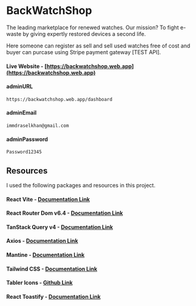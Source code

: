 # BackWatchShop
The leading marketplace for renewed watches. Our mission? To fight e-waste by giving expertly restored devices a second life.

Here someone can register as sell and sell used watches free of cost and buyer can purcase using Stripe payment gateway [TEST API].

#### Live Website - [https://backwatchshop.web.app](https://backwatchshop.web.app)

#### adminURL
```
https://backwatchshop.web.app/dashboard
```
#### adminEmail
```
immdraselkhan@gmail.com
```
#### adminPassword
```
Password12345
```

## Resources
I used the following packages and resources in this project.

#### React Vite - [Documentation Link](https://vitejs.dev/guide)

#### React Router Dom v6.4 - [Documentation Link](https://reactrouter.com/en/main/start/overview)

#### TanStack Query v4 - [Documentation Link](https://tanstack.com/query/v4/docs/overview)

#### Axios - [Documentation Link](https://axios-http.com/docs/intro)

#### Mantine - [Documentation Link](https://mantine.dev/pages/getting-started)

#### Tailwind CSS - [Documentation Link](https://tailwindcss.com/docs)

#### Tabler Icons - [Github Link](https://github.com/tabler/tabler-icons)

#### React Toastify - [Documentation Link](https://fkhadra.github.io/react-toastify/introduction)